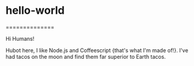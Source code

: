 # hello-world
==============

Hi Humans!

Hubot here, I like Node.js and Coffeescript {that's what I'm made of!}.
I've had tacos on the moon and find them far superior to Earth tacos.
